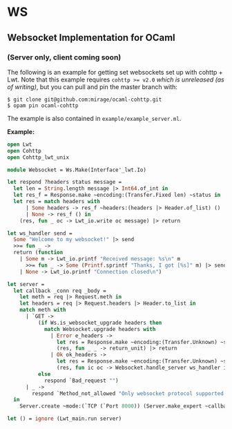 WS
==

## Websocket Implementation for OCaml
### (Server only, client coming soon)


The following is an example for getting set websockets set up with cohttp + Lwt. Note that this example requires `cohttp >= v2.0` *which is unreleased (as of writing)*, but you can pull and pin the master branch with:
```
$ git clone git@github.com:mirage/ocaml-cohttp.git
$ opam pin ocaml-cohttp
```

The example is also contained in `example/example_server.ml`.

**Example:**
```ocaml
open Lwt
open Cohttp
open Cohttp_lwt_unix

module Websocket = Ws.Make(Interface'_lwt.Io)

let respond ?headers status message =
  let len = String.length message |> Int64.of_int in
  let res_f = Response.make ~encoding:(Transfer.Fixed len) ~status in
  let res = match headers with
      | Some headers -> res_f ~headers:(headers |> Header.of_list) ()
      | None -> res_f () in
    (res, fun _ oc -> Lwt_io.write oc message) |> return

let ws_handler send =
  Some "Welcome to my websocket!" |> send
  >>= fun _ ->
  return (function
    | Some m -> Lwt_io.printf "Received message: %s\n" m
      >>= fun _ -> Some (Printf.sprintf "Thanks, I got [%s]" m) |> send
    | None -> Lwt_io.printf "Connection closed\n")

let server =
  let callback _conn req _body =
    let meth = req |> Request.meth in
    let headers = req |> Request.headers |> Header.to_list in
    match meth with
      | `GET ->
          (if Ws.is_websocket_upgrade headers then
            match Websocket.upgrade headers with
              | Error e_headers ->
                let res = Response.make ~encoding:(Transfer.Unknown) ~status:`Bad_request ~headers:(e_headers |> Header.of_list) () in
                (res, fun _ _ -> return_unit) |> return
              | Ok ok_headers ->
                let res = Response.make ~encoding:(Transfer.Unknown) ~status:`Switching_protocols ~headers:(ok_headers |> Header.of_list) () in
                (res, fun ic oc -> Websocket.handle_server ws_handler ic oc) |> return
          else
            respond `Bad_request "")
      | _ ->
        respond `Method_not_allowed "Only websocket protocol supported!"
  in
    Server.create ~mode:(`TCP (`Port 8000)) (Server.make_expert ~callback ())

let () = ignore (Lwt_main.run server)
```
